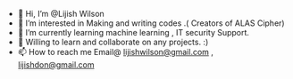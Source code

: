 - 👋 Hi, I’m @Lijish Wilson
- 👀 I’m interested in Making and writing codes .( Creators of ALAS Cipher)
- 🌱 I’m currently learning machine learning , IT security Support.
- 💞️ Willing to learn and collaborate on any projects. :)
- 📫 How to reach me Email@ lijishwilson@gmail.com , lijishdon@gmail.com

<!---
lijishwilson/lijishwilson is a ✨ special ✨ repository because its `README.md` (this file) appears on your GitHub profile.
You can click the Preview link to take a look at your changes.
--->
